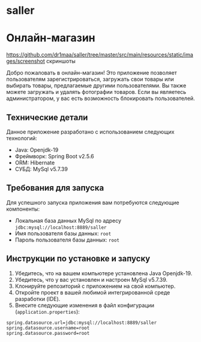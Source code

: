 # saller
# Онлайн-магазин


https://github.com/dr1maa/saller/tree/master/src/main/resources/static/images/screenshot скриншоты

Добро пожаловать в онлайн-магазин! Это приложение позволяет пользователям зарегистрироваться, загружать свои товары или выбирать товары, предлагаемые другими пользователями. Вы также можете загружать и удалять фотографии товаров. Если вы являетесь администратором, у вас есть возможность блокировать пользователей.

## Технические детали

Данное приложение разработано с использованием следующих технологий:

- Java: Openjdk-19
- Фреймворк: Spring Boot v2.5.6
- ORM: Hibernate
- СУБД: MySql v5.7.39

## Требования для запуска

Для успешного запуска приложения вам потребуются следующие компоненты:

- Локальная база данных MySql по адресу `jdbc:mysql://localhost:8889/saller`
- Имя пользователя базы данных: `root`
- Пароль пользователя базы данных: `root`

## Инструкции по установке и запуску

1. Убедитесь, что на вашем компьютере установлена Java Openjdk-19.
2. Убедитесь, что у вас установлен и настроен MySql v5.7.39.
3. Клонируйте репозиторий с приложением на свой компьютер.
4. Откройте проект в вашей любимой интегрированной среде разработки (IDE).
5. Внесите следующие изменения в файл конфигурации (`application.properties`):

```properties
spring.datasource.url=jdbc:mysql://localhost:8889/saller
spring.datasource.username=root
spring.datasource.password=root
